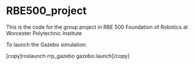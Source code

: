 # RBE500_project
This is the code for the group project in RBE 500 Foundation of  Robotics at Worcester Polytechnic Institute

To launch the Gazebo simulation:

[copy]roslaunch rrp_gazebo gazebo.launch[/copy]

